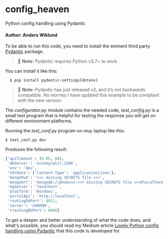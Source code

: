 # config_heaven

Python config handling using Pydantic

#### Author: Anders Wiklund

To be able to run this code, you need to install the eminent third party [Pydantic](https://docs.pydantic.dev/) package.
> 📝 **Note:** Pydantic requires Python v3.7+ to work.

You can install it like this:

```shell
  $ pip install pydantic-settings[dotenv]
```

> 📝 **Note:** Pydantic has just released v2, and it’s not backwards compatible.
> No worries I have updated this example to be compliant with the new version.

The _configurator.py_ module contains the needed code, _test_config.py_ is a small test program that is helpful
for testing the response you will get on different environment platforms.

Running the _test_conf.py_ program on muy laptop like this:

```shell
$ test_conf.py dev
```

Produces the following result:

```python
{'apiTimeout': (9.05, 60),
 'dbServer': 'ocsemysqlcl:3306',
 'env': 'dev',
 'hdrData': {'Content-Type': 'application/json'},
 'mongoPwd': '>>> missing SECRETS file <<<',
 'mongoUrl': 'mongodb://phoenix:>>> missing SECRETS file <<<@localhost:27017/',
 'mqServer': 'localhost',
 'platform': 'Windows',
 'portalApi': 'http://localhost',
 'routingDbPort': 8012,
 'server': 'CHARON',
 'trackingDbPort': 8006}
```

To get a deeper and better understanding of what the code does, and what's possible, you should read my Medium article
[Lovely Python config handling using
Pydantic](https://medium.com/@wilde.consult/lovely-python-config-handling-using-pydantic-852d9be2320f)
that this code is developed for.
